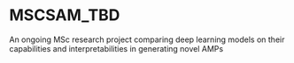 # MSCSAM_TBD
An ongoing MSc research project comparing deep learning models on their capabilities and interpretabilities in generating novel AMPs
